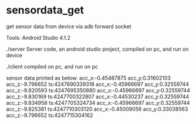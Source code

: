 # sensordata_get
get sensor data from device via adb forward socket

Tools:
Android Studio 4.1.2

./server
Server code, an android studio project, compiled on pc, and run on device

./client
compiled on pc, and run on pc

sensor data printed as below:
acc_x:-0.45487875 acc_y:0.31602103 acc_z:-9.796652 ts:4247690339318
acc_x:-0.45966697 acc_y:0.32559744 acc_z:-9.820593 ts:4247695350880
acc_x:-0.45966697 acc_y:0.32559744 acc_z:-9.830169 ts:4247700322807
acc_x:-0.44530237 acc_y:0.32559744 acc_z:-9.834958 ts:4247705324734
acc_x:-0.45966697 acc_y:0.32559744 acc_z:-9.825381 ts:4247710303120
acc_x:-0.45009056 acc_y:0.33038563 acc_z:-9.796652 ts:4247715304162


